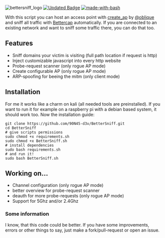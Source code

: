 ![bettersniff_logo](https://user-images.githubusercontent.com/79598596/148476254-b03924ae-5baa-499b-9878-8fab1919d655.png)
[![Updated Badge](https://badges.pufler.dev/updated/90N45-d3v/BetterSniff)](https://badges.pufler.dev)
[![made-with-bash](https://img.shields.io/badge/Made%20with-Bash-1f425f.svg)](https://www.gnu.org/software/bash/)

With this script you can host an access point with [create_ap](https://github.com/oblique/create_ap) by [@oblique](https://github.com/oblique) and sniff all traffic with [Bettercap](https://www.bettercap.org/) automatically.
If you are connected to an existing network and want to sniff some traffic there, you can do that too.

## Features
- Sniff domains your victim is visiting (full path location if request is http)
- Inject customizable javascript into every http website
- Probe-request scanner (only rogue AP mode)
- Create configurable AP (only rogue AP mode)
- ARP-spoofing for beeing the mitm (only client mode)

## Installation
For me it works like a charm on kali (all needed tools are preinstalled). If you want to run it for example on a raspberry pi with a debian based system, it should work too.
Now the installation guide:
```
git clone https://github.com/90N45-d3v/BetterSniff.git
cd BetterSniff
# give scripts permissions
sudo chmod +x requirements.sh
sudo chmod +x BetterSniff.sh
# install dependencies
sudo bash requirements.sh
# and run it!
sudo bash BetterSniff.sh
```

## Working on...
- Channel configuration (only rogue AP mode)
- better overview for probe-request scanner
- deauth for more probe-requests (only rogue AP mode)
- Support for 5Ghz and/or 2.4Ghz

### Some information
I know, that this code could be better. 
If you have some improvements, errors or other things to say, just make a fork/pull-request or open an issue.
